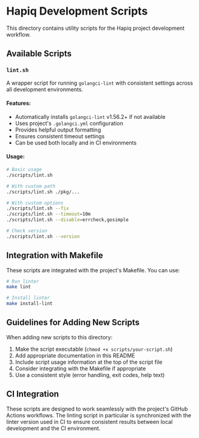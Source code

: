 # Hapiq Development Scripts

This directory contains utility scripts for the Hapiq project development workflow.

## Available Scripts

### `lint.sh`

A wrapper script for running `golangci-lint` with consistent settings across all development environments.

#### Features:

- Automatically installs `golangci-lint` v1.56.2+ if not available
- Uses project's `.golangci.yml` configuration
- Provides helpful output formatting
- Ensures consistent timeout settings
- Can be used both locally and in CI environments

#### Usage:

```bash
# Basic usage
./scripts/lint.sh

# With custom path
./scripts/lint.sh ./pkg/...

# With custom options
./scripts/lint.sh --fix
./scripts/lint.sh --timeout=10m
./scripts/lint.sh --disable=errcheck,gosimple

# Check version
./scripts/lint.sh --version
```

## Integration with Makefile

These scripts are integrated with the project's Makefile. You can use:

```bash
# Run linter
make lint

# Install linter
make install-lint
```

## Guidelines for Adding New Scripts

When adding new scripts to this directory:

1. Make the script executable (`chmod +x scripts/your-script.sh`)
2. Add appropriate documentation in this README
3. Include script usage information at the top of the script file
4. Consider integrating with the Makefile if appropriate
5. Use a consistent style (error handling, exit codes, help text)

## CI Integration

These scripts are designed to work seamlessly with the project's GitHub Actions workflows. The linting script in particular is synchronized with the linter version used in CI to ensure consistent results between local development and the CI environment.